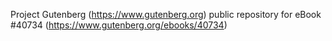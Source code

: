 Project Gutenberg (https://www.gutenberg.org) public repository for eBook #40734 (https://www.gutenberg.org/ebooks/40734)

